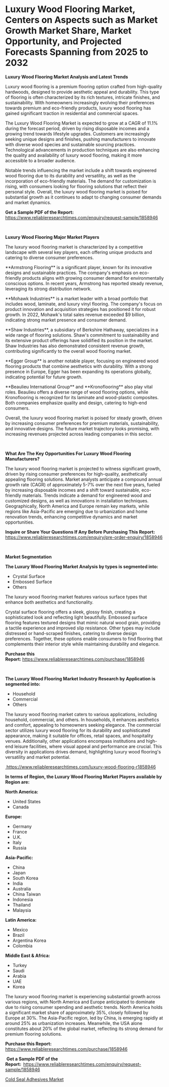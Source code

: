 <p><h1>Luxury Wood Flooring Market, Centers on Aspects such as Market Growth Market Share, Market Opportunity, and Projected Forecasts Spanning from 2025 to 2032</h1></p><p><strong>Luxury Wood Flooring Market Analysis and Latest Trends</strong></p>
<p><p>Luxury wood flooring is a premium flooring option crafted from high-quality hardwoods, designed to provide aesthetic appeal and durability. This type of flooring is often characterized by its rich textures, intricate finishes, and sustainability. With homeowners increasingly evolving their preferences towards premium and eco-friendly products, luxury wood flooring has gained significant traction in residential and commercial spaces.</p><p>The Luxury Wood Flooring Market is expected to grow at a CAGR of 11.1% during the forecast period, driven by rising disposable incomes and a growing trend towards lifestyle upgrades. Customers are increasingly seeking unique designs and finishes, pushing manufacturers to innovate with diverse wood species and sustainable sourcing practices. Technological advancements in production techniques are also enhancing the quality and availability of luxury wood flooring, making it more accessible to a broader audience.</p><p>Notable trends influencing the market include a shift towards engineered wood flooring due to its durability and versatility, as well as the incorporation of eco-friendly materials. The demand for customization is rising, with consumers looking for flooring solutions that reflect their personal style. Overall, the luxury wood flooring market is poised for substantial growth as it continues to adapt to changing consumer demands and market dynamics.</p></p>
<p><strong>Get a Sample PDF of the Report:&nbsp;</strong> <a href="https://www.reliableresearchtimes.com/enquiry/request-sample/1858946?utm_campaign=3187&utm_medium=2&utm_source=Github&utm_content=ia&utm_term=01042025&utm_id=luxury-wood-flooring">https://www.reliableresearchtimes.com/enquiry/request-sample/1858946</a></p>
<p>&nbsp;</p>
<p><strong>Luxury Wood Flooring Major Market Players</strong></p>
<p><p>The luxury wood flooring market is characterized by a competitive landscape with several key players, each offering unique products and catering to diverse consumer preferences. </p><p>**Armstrong Flooring** is a significant player, known for its innovative designs and sustainable practices. The company's emphasis on eco-friendly products aligns with growing consumer demand for environmentally conscious options. In recent years, Armstrong has reported steady revenue, leveraging its strong distribution network.</p><p>**Mohawk Industries** is a market leader with a broad portfolio that includes wood, laminate, and luxury vinyl flooring. The company's focus on product innovation and acquisition strategies has positioned it for robust growth. In 2022, Mohawk's total sales revenue exceeded $9 billion, indicating strong market presence and consumer demand.</p><p>**Shaw Industries**, a subsidiary of Berkshire Hathaway, specializes in a wide range of flooring solutions. Shaw's commitment to sustainability and its extensive product offerings have solidified its position in the market. Shaw Industries has also demonstrated consistent revenue growth, contributing significantly to the overall wood flooring market.</p><p>**Egger Group** is another notable player, focusing on engineered wood flooring products that combine aesthetics with durability. With a strong presence in Europe, Egger has been expanding its operations globally, indicating potential for future growth. </p><p>**Beaulieu International Group** and **Kronoflooring** also play vital roles. Beaulieu offers a diverse range of wood flooring options, while Kronoflooring is recognized for its laminate and wood-plastic composites. Both companies emphasize quality and design, catering to high-end consumers.</p><p>Overall, the luxury wood flooring market is poised for steady growth, driven by increasing consumer preferences for premium materials, sustainability, and innovative designs. The future market trajectory looks promising, with increasing revenues projected across leading companies in this sector.</p></p>
<p>&nbsp;</p>
<p><strong>What Are The Key Opportunities For Luxury Wood Flooring Manufacturers?</strong></p>
<p><p>The luxury wood flooring market is projected to witness significant growth, driven by rising consumer preferences for high-quality, aesthetically appealing flooring solutions. Market analysts anticipate a compound annual growth rate (CAGR) of approximately 5-7% over the next five years, fueled by increasing disposable incomes and a shift toward sustainable, eco-friendly materials. Trends indicate a demand for engineered wood and customized designs, as well as innovations in installation techniques. Geographically, North America and Europe remain key markets, while regions like Asia-Pacific are emerging due to urbanization and home renovation trends, enhancing competitive dynamics and market opportunities.</p></p>
<p><strong>Inquire or Share Your Questions If Any Before Purchasing This Report:</strong> <a href="https://www.reliableresearchtimes.com/enquiry/pre-order-enquiry/1858946?utm_campaign=3187&utm_medium=2&utm_source=Github&utm_content=ia&utm_term=01042025&utm_id=luxury-wood-flooring">https://www.reliableresearchtimes.com/enquiry/pre-order-enquiry/1858946</a></p>
<p>&nbsp;</p>
<p><strong>Market Segmentation</strong></p>
<p><strong>The Luxury Wood Flooring Market Analysis by types is segmented into:</strong></p>
<p><ul><li>Crystal Surface</li><li>Embossed Surface</li><li>Others</li></ul></p>
<p><p>The luxury wood flooring market features various surface types that enhance both aesthetics and functionality. </p><p>Crystal surface flooring offers a sleek, glossy finish, creating a sophisticated look and reflecting light beautifully. Embossed surface flooring features textured designs that mimic natural wood grain, providing a tactile experience and improved slip resistance. Other types may include distressed or hand-scraped finishes, catering to diverse design preferences. Together, these options enable consumers to find flooring that complements their interior style while maintaining durability and elegance.</p></p>
<p><strong>Purchase this Report:&nbsp;</strong><a href="https://www.reliableresearchtimes.com/purchase/1858946?utm_campaign=3187&utm_medium=2&utm_source=Github&utm_content=ia&utm_term=01042025&utm_id=luxury-wood-flooring">https://www.reliableresearchtimes.com/purchase/1858946</a></p>
<p>&nbsp;</p>
<p><strong>The Luxury Wood Flooring Market Industry Research by Application is segmented into:</strong></p>
<p><ul><li>Household</li><li>Commercial</li><li>Others</li></ul></p>
<p><p>The luxury wood flooring market caters to various applications, including household, commercial, and others. In households, it enhances aesthetics and comfort, appealing to homeowners seeking elegance. The commercial sector utilizes luxury wood flooring for its durability and sophisticated appearance, making it suitable for offices, retail spaces, and hospitality venues. Additionally, other applications encompass institutions and high-end leisure facilities, where visual appeal and performance are crucial. This diversity in applications drives demand, highlighting luxury wood flooring's versatility and market potential.</p></p>
<p><a href="https://www.reliableresearchtimes.com/luxury-wood-flooring-r1858946?utm_campaign=3187&utm_medium=2&utm_source=Github&utm_content=ia&utm_term=01042025&utm_id=luxury-wood-flooring">&nbsp;https://www.reliableresearchtimes.com/luxury-wood-flooring-r1858946</a></p>
<p><strong>In terms of Region, the Luxury Wood Flooring Market Players available by Region are:</strong></p>
<p>
    <p> <strong> North America: </strong>
        <ul>
            <li>United States</li>
            <li>Canada</li>
        </ul>
        </p> 
    <p> <strong> Europe: </strong>
        <ul>
            <li>Germany</li>
            <li>France</li>
            <li>U.K.</li>
            <li>Italy</li>
            <li>Russia</li>
        </ul>
        </p> 
    <p> <strong> Asia-Pacific: </strong>
        <ul>
            <li>China</li>
            <li>Japan</li>
            <li>South Korea</li>
            <li>India</li>
            <li>Australia</li>
            <li>China Taiwan</li>
            <li>Indonesia</li>
            <li>Thailand</li>
            <li>Malaysia</li>
        </ul>
        </p> 
    <p> <strong> Latin America: </strong>
        <ul>
            <li>Mexico</li>
            <li>Brazil</li>
            <li>Argentina Korea</li>
            <li>Colombia</li>
        </ul>
        </p> 
    <p> <strong> Middle East & Africa: </strong>
        <ul>
            <li>Turkey</li>
            <li>Saudi</li>
            <li>Arabia</li>
            <li>UAE</li>
            <li>Korea</li>
        </ul>
    </p>
    </p>
<p><p>The luxury wood flooring market is experiencing substantial growth across various regions, with North America and Europe anticipated to dominate due to rising consumer spending and aesthetic trends. North America holds a significant market share of approximately 35%, closely followed by Europe at 30%. The Asia-Pacific region, led by China, is emerging rapidly at around 25% as urbanization increases. Meanwhile, the USA alone constitutes about 20% of the global market, reflecting its strong demand for premium flooring solutions.</p></p>
<p><strong>Purchase this Report: </strong><a href="https://www.reliableresearchtimes.com/purchase/1858946?utm_campaign=3187&utm_medium=2&utm_source=Github&utm_content=ia&utm_term=01042025&utm_id=luxury-wood-flooring">https://www.reliableresearchtimes.com/purchase/1858946</a></p>
<p>&nbsp;<strong>Get a Sample PDF of the Report:&nbsp;&nbsp;</strong><a href="https://www.reliableresearchtimes.com/enquiry/request-sample/1858946?utm_campaign=3187&utm_medium=2&utm_source=Github&utm_content=ia&utm_term=01042025&utm_id=luxury-wood-flooring">https://www.reliableresearchtimes.com/enquiry/request-sample/1858946</a></p>
<p><strong></strong></p>
<p><p><a href="https://github.com/muhjanaidu/Market-Research-Report-List-1/blob/main/cold-seal-adhesives-market.md?utm_campaign=3187&utm_medium=2&utm_source=Github&utm_content=ia&utm_term=01042025&utm_id=luxury-wood-flooring">Cold Seal Adhesives Market</a></p></p>